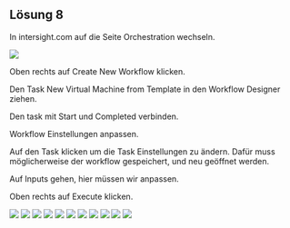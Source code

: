 ## Lösung 8

In intersight.com auf die Seite Orchestration wechseln.

![](./pics/81.png)

Oben rechts auf Create New Workflow klicken.


Den Task New Virtual Machine from Template in den Workflow Designer ziehen.


Den task mit Start und Completed verbinden.


Workflow Einstellungen anpassen.


Auf den Task klicken um die Task Einstellungen zu ändern. Dafür muss möglicherweise der workflow gespeichert, und neu geöffnet werden.


Auf Inputs gehen, hier müssen wir anpassen.





Oben rechts auf Execute klicken.




![](./pics/82.png)
![](./pics/83.png)
![](./pics/84.png)
![](./pics/85.png)
![](./pics/86.png)
![](./pics/87.png)
![](./pics/88.png)
![](./pics/89.png)
![](./pics/90.png)
![](./pics/91.png)
![](./pics/92.png)
